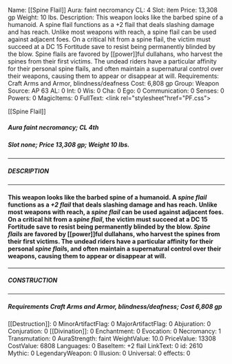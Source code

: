 Name: [[Spine Flail]]
Aura: faint necromancy
CL: 4
Slot: item
Price: 13,308 gp
Weight: 10 lbs.
Description: This weapon looks like the barbed spine of a humanoid. A spine flail functions as a +2 flail that deals slashing damage and has reach. Unlike most weapons with reach, a spine flail can be used against adjacent foes. On a critical hit from a spine flail, the victim must succeed at a DC 15 Fortitude save to resist being permanently blinded by the blow. Spine flails are favored by [[power]]ful dullahans, who harvest the spines from their first victims. The undead riders have a particular affinity for their personal spine flails, and often maintain a supernatural control over their weapons, causing them to appear or disappear at will.
Requirements: Craft Arms and Armor, blindness/deafness
Cost: 6,808 gp
Group: Weapon
Source: AP 63
AL: 0
Int: 0
Wis: 0
Cha: 0
Ego: 0
Communication: 0
Senses: 0
Powers: 0
MagicItems: 0
FullText: <link rel="stylesheet"href="PF.css"><div class="heading"><p class="alignleft">[[Spine Flail]]</p><div style="clear: both;"></div></div><div><h5><b>Aura </b>faint necromancy; <b>CL </b>4th</h5><h5><b>Slot </b>none; <b>Price </b>13,308 gp; <b>Weight </b>10 lbs.</h5></div><hr/><div><h5><b>DESCRIPTION</b></h5></div><hr/><div><h4><p>This weapon looks like the barbed spine of a humanoid. A <i>spine flail</i> functions as a <i>+2 flail</i> that deals slashing damage and has reach. Unlike most weapons with reach, a <i>spine flail</i> can be used against adjacent foes. On a critical hit from a <i>spine flail</i>, the victim must succeed at a DC 15 Fortitude save to resist being permanently blinded by the blow. <i>Spine flails</i> are favored by [[power]]ful dullahans, who harvest the spines from their first victims. The undead riders have a particular affinity for their personal <i>spine flail</i>s, and often maintain a supernatural control over their weapons, causing them to appear or disappear at will.</p></h4></div><hr/><div><h5><b>CONSTRUCTION</b></h5></div><hr/><div><h5><b>Requirements </b>Craft Arms and Armor, <i>blindness/deafness</i>; <b>Cost </b>6,808 gp</h5></div>
[[Destruction]]: 0
MinorArtifactFlag: 0
MajorArtifactFlag: 0
Abjuration: 0
Conjuration: 0
[[Divination]]: 0
Enchantment: 0
Evocation: 0
Necromancy: 1
Transmutation: 0
AuraStrength: faint
WeightValue: 10.0
PriceValue: 13308
CostValue: 6808
Languages: 0
BaseItem: +2 flail
LinkText: 0
id: 2610
Mythic: 0
LegendaryWeapon: 0
Illusion: 0
Universal: 0
effects: 0
